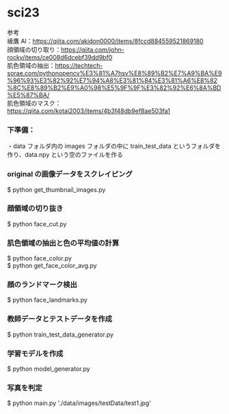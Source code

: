 # sci23

参考  
綾鷹 AI：https://qiita.com/akidon0000/items/8fccd884559521869180  
顔領域の切り取り：https://qiita.com/john-rocky/items/ce008d6dcebf39dd9bf0  
肌色領域の抽出：https://techtech-sorae.com/pythonopencv%E3%81%A7hsv%E8%89%B2%E7%A9%BA%E9%96%93%E3%82%92%E7%94%A8%E3%81%84%E3%81%A6%E8%82%8C%E8%89%B2%E9%A0%98%E5%9F%9F%E3%82%92%E6%8A%BD%E5%87%BA/  
肌色領域のマスク：https://qiita.com/kotai2003/items/4b3f48db9ef8ae503fa1

### 下準備：

・data フォルダ内の images フォルダの中に train_test_data というフォルダを作り、data.npy という空のファイルを作る

### original の画像データをスクレイピング

$ python get_thumbnail_images.py

### 顔領域の切り抜き

$ python face_cut.py

### 肌色領域の抽出と色の平均値の計算

$ python face_color.py  
$ python get_face_color_avg.py

### 顔のランドマーク検出

$ python face_landmarks.py

### 教師データとテストデータを作成

$ python train_test_data_generator.py

### 学習モデルを作成

$ python model_generator.py

### 写真を判定

$ python main.py './data/images/testData/test1.jpg'
